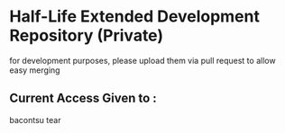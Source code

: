 # Half-Life Extended Development Repository (Private)
for development purposes, please upload them via pull request to allow easy merging

## Current Access Given to : 
bacontsu
tear
